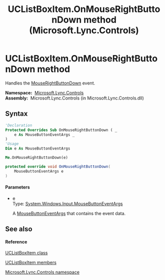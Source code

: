 ﻿---
title: UCListBoxItem.OnMouseRightButtonDown method  (Microsoft.Lync.Controls)
TOCTitle: 'OnMouseRightButtonDown method '
ms:assetid: M:Microsoft.Lync.Controls.UCListBoxItem.OnMouseRightButtonDown(System.Windows.Input.MouseButtonEventArgs)_DI_3_UC_OCS14MrefLyncWPF
ms:mtpsurl: https://msdn.microsoft.com/en-us/library/microsoft.lync.controls.uclistboxitem.onmouserightbuttondown(v=office.15)
ms:contentKeyID: 48595877
ms.date: 07/28/2014
mtps_version: v=office.15
f1_keywords:
- Microsoft.Lync.Controls.UCListBoxItem.OnMouseRightButtonDown
dev_langs:
- CSharp
- JScript
- VB
- other
---

# UCListBoxItem.OnMouseRightButtonDown method

Handles the [MouseRightButtonDown](http://msdn2.microsoft.com/en-us/library/ms596683) event.

**Namespace:**  [Microsoft.Lync.Controls](microsoft-lync-controls-namespace_1.md)  
**Assembly:**  Microsoft.Lync.Controls (in Microsoft.Lync.Controls.dll)

## Syntax

``` vb
'Declaration
Protected Overrides Sub OnMouseRightButtonDown ( _
    e As MouseButtonEventArgs _
)
'Usage
Dim e As MouseButtonEventArgs

Me.OnMouseRightButtonDown(e)
```

``` csharp
protected override void OnMouseRightButtonDown(
    MouseButtonEventArgs e
)
```

#### Parameters

  - e  
    Type: [System.Windows.Input.MouseButtonEventArgs](http://msdn2.microsoft.com/en-us/library/ms611349)  
    
    A [MouseButtonEventArgs](http://msdn2.microsoft.com/en-us/library/ms611349) that contains the event data.

## See also

#### Reference

[UCListBoxItem class](uclistboxitem-class-microsoft-lync-controls_1.md)

[UCListBoxItem members](uclistboxitem-members-microsoft-lync-controls_1.md)

[Microsoft.Lync.Controls namespace](microsoft-lync-controls-namespace_1.md)

